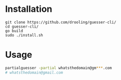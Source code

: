 # Installation
```
git clone https://github.com/drooling/guesser-cli/
cd guesser-cli/
go build
sudo ./install.sh
```

# Usage
```sh
partialguesser -partial whatsthedomain@gm***.com
# whatsthedomain@gmail.com
```
